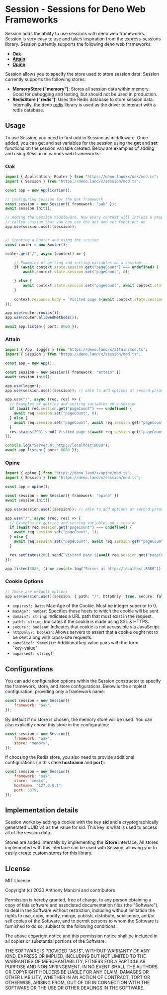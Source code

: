 # Session - Sessions for Deno Web Frameworks

Session adds the ability to use sessions with deno web frameworks. Session is very easy to use and takes inspiration from the express-sessions library. Session currently supports the following deno web frameworks:

* [**Oak**](https://deno.land/x/oak)
* [**Attain**](https://deno.land/x/attain)
* [**Opine**](https://deno.land/x/opine)

Session allows you to specify the store used to store session data. Session currently supports the following stores:

* **MemoryStore ("memory")**: Stores all session data within memory. Good for debugging and testing, but should not be used in production.
* **RedisStore ("redis")**: Uses the Redis database to store session data. Internally, the deno [redis](https://deno.land/x/redis) library is used as the driver to interact with a redis database.


## Usage

To use Session, you need to first add in Session as middleware. Once added, you can get and set variables for the session using the **get** and **set** functions on the session variable created. Below are examples of adding and using Session in various web frameworks:


### Oak

```ts
import { Application, Router } from "https://deno.land/x/oak/mod.ts";
import { Session } from "https://deno.land/x/session/mod.ts";

const app = new Application();

// Configuring Session for the Oak framework
const session = new Session({ framework: "oak" });
await session.init();

// Adding the Session middleware. Now every context will include a property
// called session that you can use the get and set functions on
app.use(session.use()(session));


// Creating a Router and using the session
const router = new Router();

router.get("/", async (context) => {

    // Examples of getting and setting variables on a session
    if (await context.state.session.get("pageCount") === undefined) {
        await context.state.session.set("pageCount", 0);

    } else {
        await context.state.session.set("pageCount", await context.state.session.get("pageCount") + 1);
    }
    
    context.response.body = `Visited page ${await context.state.session.get("pageCount")} times`;
});

app.use(router.routes());
app.use(router.allowedMethods());

await app.listen({ port: 8000 });
```

### Attain

```ts
import { App, logger } from "https://deno.land/x/attain/mod.ts";
import { Session } from "https://deno.land/x/session/mod.ts";

const app = new App();

const session = new Session({ framework: "attain" })
await session.init();

app.use(logger);
app.use(session.use()(session)); // able to add options at second params

app.use("/", async (req, res) => {
  // Examples of getting and setting variables on a session
  if (await req.session.get("pageCount") === undefined) {
    await req.session.set("pageCount", 0);
  } else {
    await req.session.set("pageCount", await req.session.get("pageCount") + 1);
  }
  res.status(200).send(`Visited page ${await req.session.get("pageCount")} times`)
});

console.log("Server at http://localhost:8080");
await app.listen({ port: 8080 });
```

### Opine

```ts
import { opine } from "https://deno.land/x/opine/mod.ts";
import { Session } from "https://deno.land/x/session/mod.ts";

const app = opine();

const session = new Session({ framework: "opine" })
await session.init();

app.use(session.use()(session)); // able to add options at second params

app.use("/", async (req, res) => {
  // Examples of getting and setting variables on a session
  if (await req.session.get("pageCount") === undefined) {
    await req.session.set("pageCount", 1);
  } else {
    await req.session.set("pageCount", await req.session.get("pageCount") + 1);
  }

  res.setStatus(200).send(`Visited page ${await req.session.get("pageCount")} times`)
});

app.listen(8080, () => console.log("Server at http://localhost:8080"));
```

### Cookie Options
```ts
// These are default options
app.use(session.use()(session, { path: "/", httpOnly: true, secure: false }))
```
- `expires?: Date`: Max-Age of the Cookie. Must be integer superior to 0.
- `maxAge?: number`: Specifies those hosts to which the cookie will be sent.
- `domain?: string`: Indicates a URL path that must exist in the request.
- `path?: string`: Indicates if the cookie is made using SSL & HTTPS.
- `secure?: boolean`: Indicates that cookie is not accessible via JavaScript.
- `httpOnly?: boolean`: Allows servers to assert that a cookie ought not to be sent along with cross-site requests.
- `sameSite?: SameSite`: Additional key value pairs with the form "key=value"
- `unparsed?: string[]`


## Configurations

You can add configuration options within the Session constructor to specify the framework, store, and store configurations. Below is the simplest configuration, providing only a framework name:

```javascript
const session = new Session({
    framework: "oak",
});
```

By default if no store is chosen, the memory store will be used. You can also explicitly chose this store in the configuration:

```javascript
const session = new Session({
    framework: "oak",
    store: "memory",
});
```

If choosing the Redis store, you also need to provide additional configurations (in this case **hostname** and **port**):

```javascript
const session = new Session({
    framework: "oak",
    store: "redis",
    hostname: "127.0.0.1";
    port: 6379,
});
```


## Implementation details

Session works by adding a cookie with the key **sid** and a cryptographically generated UUID v4 as the value for sid. This key is what is used to access all of the session data.

Stores are added internally by implementing the **IStore** interface. All stores implemented with this interface can be used with Session, allowing you to easily create custom stores for this library.


## License

MIT License

Copyright (c) 2020 Anthony Mancini and contributors

Permission is hereby granted, free of charge, to any person obtaining a copy
of this software and associated documentation files (the "Software"), to deal
in the Software without restriction, including without limitation the rights
to use, copy, modify, merge, publish, distribute, sublicense, and/or sell
copies of the Software, and to permit persons to whom the Software is
furnished to do so, subject to the following conditions:

The above copyright notice and this permission notice shall be included in all
copies or substantial portions of the Software.

THE SOFTWARE IS PROVIDED "AS IS", WITHOUT WARRANTY OF ANY KIND, EXPRESS OR
IMPLIED, INCLUDING BUT NOT LIMITED TO THE WARRANTIES OF MERCHANTABILITY,
FITNESS FOR A PARTICULAR PURPOSE AND NONINFRINGEMENT. IN NO EVENT SHALL THE
AUTHORS OR COPYRIGHT HOLDERS BE LIABLE FOR ANY CLAIM, DAMAGES OR OTHER
LIABILITY, WHETHER IN AN ACTION OF CONTRACT, TORT OR OTHERWISE, ARISING FROM,
OUT OF OR IN CONNECTION WITH THE SOFTWARE OR THE USE OR OTHER DEALINGS IN THE
SOFTWARE.
